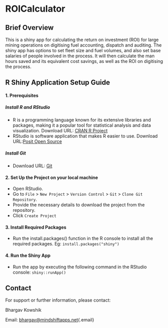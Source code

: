 # ROICalculator

## Brief Overview

This is a shiny app for calculating the return on investment (ROI) for large mining operations on digitising fuel accounting, dispatch and auditing. 
The shiny app has options to set fleet size and fuel volumes, and also set base salaries of people involved in the process. 
It will then calculate the man hours saved and its equivalent cost savings, as well as the ROI on digitising the process.

## R Shiny Application Setup Guide
#### 1. Prerequisites
##### Install R and RStudio
  * R is a programming language known for its extensive libraries and packages, making it a popular tool for statistical analysis and data visualization. Download URL: [CRAN R Project](https://cran.r-project.org)  
  * RStudio is software application that makes R easier to use. Download URL:[Posit Open Source](https://posit.co/products/open-source/rstudio)
##### Install Git
  * Download URL: [Git](https://git-scm.com/downloads)  
#### 2. Set Up the Project on your local machine
  * Open RStudio.
  * Go to `File` > `New Project` > `Version Control` > `Git` > `Clone Git Repository`.  
  * Provide the necessary details to download the project from the repository.  
  * Click `Create Project`  
#### 3. Install Required Packages
  * Run the install.packages() function in the R console to install all the required packages.
     Eg: `install.packages("shiny")` 
#### 4. Run the Shiny App
  * Run the app by executing the following command in the RStudio console:
     `shiny::runApp()`
## Contact
For support or further information, please contact:

Bhargav Kowshik

Email: [bhargav\@mindshiftapps.net](mailto:bhargav@mindshiftapps.net){.email}
